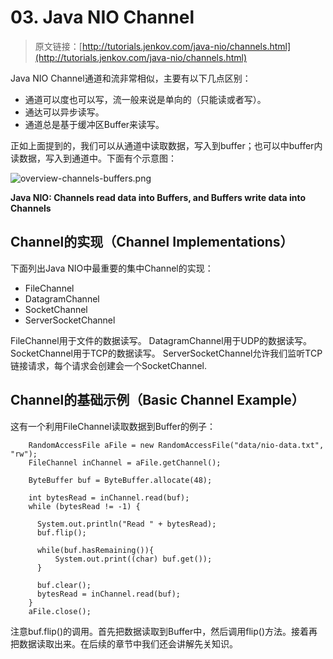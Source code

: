 # 03. Java NIO Channel

> 原文链接：[http://tutorials.jenkov.com/java-nio/channels.html](http://tutorials.jenkov.com/java-nio/channels.html)

<!-- toc -->

Java NIO Channel通道和流非常相似，主要有以下几点区别：

* 通道可以度也可以写，流一般来说是单向的（只能读或者写）。
* 通达可以异步读写。
* 通道总是基于缓冲区Buffer来读写。

正如上面提到的，我们可以从通道中读取数据，写入到buffer；也可以中buffer内读数据，写入到通道中。下面有个示意图：

![overview-channels-buffers.png](http://tutorials.jenkov.com/images/java-nio/overview-channels-buffers.png)

**Java NIO: Channels read data into Buffers, and Buffers write data into Channels**

## Channel的实现（Channel Implementations）
下面列出Java NIO中最重要的集中Channel的实现：

* FileChannel
* DatagramChannel
* SocketChannel
* ServerSocketChannel

FileChannel用于文件的数据读写。
DatagramChannel用于UDP的数据读写。
SocketChannel用于TCP的数据读写。
ServerSocketChannel允许我们监听TCP链接请求，每个请求会创建会一个SocketChannel.

## Channel的基础示例（Basic Channel Example）
这有一个利用FileChannel读取数据到Buffer的例子：
```
    RandomAccessFile aFile = new RandomAccessFile("data/nio-data.txt", "rw");
    FileChannel inChannel = aFile.getChannel();

    ByteBuffer buf = ByteBuffer.allocate(48);

    int bytesRead = inChannel.read(buf);
    while (bytesRead != -1) {

      System.out.println("Read " + bytesRead);
      buf.flip();

      while(buf.hasRemaining()){
          System.out.print((char) buf.get());
      }

      buf.clear();
      bytesRead = inChannel.read(buf);
    }
    aFile.close();
```
注意buf.flip()的调用。首先把数据读取到Buffer中，然后调用flip()方法。接着再把数据读取出来。在后续的章节中我们还会讲解先关知识。

 



